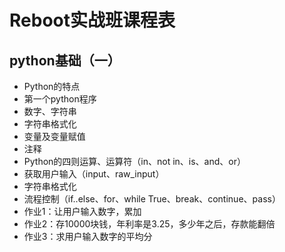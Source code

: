 # Reboot实战班课程表

## python基础（一）
+ Python的特点
+ 第一个python程序
+ 数字、字符串
+ 字符串格式化
+ 变量及变量赋值
+ 注释
+ Python的四则运算、运算符（in、not in、is、and、or）
+ 获取用户输入（input、raw_input）
+ 字符串格式化
+ 流程控制（if..else、for、while True、break、continue、pass）
+ 作业1：让用户输入数字，累加
+ 作业2：存10000块钱，年利率是3.25，多少年之后，存款能翻倍
+ 作业3：求用户输入数字的平均分

